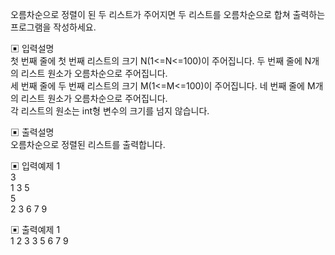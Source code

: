 오름차순으로 정렬이 된 두 리스트가 주어지면 두 리스트를 오름차순으로 합쳐 출력하는 프로그램을 작성하세요.


▣ 입력설명  
첫 번째 줄에 첫 번째 리스트의 크기 N(1<=N<=100)이 주어집니다. 두 번째 줄에 N개의 리스트 원소가 오름차순으로 주어집니다.  
세 번째 줄에 두 번째 리스트의 크기 M(1<=M<=100)이 주어집니다. 네 번째 줄에 M개의 리스트 원소가 오름차순으로 주어집니다.  
각 리스트의 원소는 int형 변수의 크기를 넘지 않습니다.  


▣ 출력설명  
오름차순으로 정렬된 리스트를 출력합니다.


▣ 입력예제 1  
3  
1 3 5  
5  
2 3 6 7 9  


▣ 출력예제 1  
1 2 3 3 5 6 7 9
